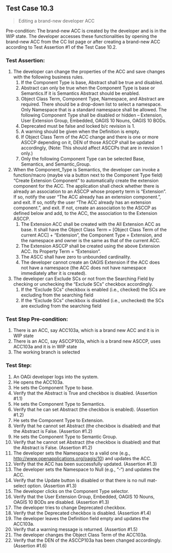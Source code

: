 ## Test Case 10.3

> Editing a brand-new developer ACC

Pre-condition: The brand-new ACC is created by the developer and is in the WIP state. The developer accesses these functionalities by opening the brand-new ACC from the CC list page or after creating a brand-new ACC according to Test Assertion #1 of the Test Case 10.2.



### Test Assertion:

1. The developer can change the properties of the ACC and save changes with the following business rules.
	1. If the Component Type is base, Abstract shall be true and disabled.
	2. Abstract can only be true when the Component Type is base or Semantics.If it is Semantics Abstract should be enabled.
	3. Object Class Term, Component Type, Namespace, and Abstract are required.  There should be a drop-down list to select a namespace. Only Namespace that is a standard namespace shall be allowed. The following Component Type shall be disabled or hidden – Extension, User Extension Group, Embedded, OAGIS 10 Nouns, OAGIS 10 BODs.
	4. Deprecated must be false and locked b/c revision is 1.
	5. A warning should be given when the Definition is empty.
	6. If Object Class Term of the ACC change and there is one or more ASCCP depending on it, DEN of those ASCCP shall be updated accordingly, (Note: This should affect ASCCPs that are in revision 1 only.)
	7.  Only the following Component Type can be selected Base, Semantics, and Semantic_Group.
2. When the Component_Type is Semantics, the developer can invoke a function/macro (maybe via a button next to the Component Type field) “Create Extension Component” to automatically create the extension component for the ACC. The application shall check whether there is already an association to an ASCCP whose property term is “Extension”. If so, notify the user “The ACC already has an extension component.”, and exit. If so, notify the user “The ACC already has an extension component.”, and exit. If not, create an association to the ASCCP as defined below and add, to the ACC, the association to the Extension ASCCP.
	1. The Extension ACC shall be created with the All Extension ACC as base. It shall have the Object Class Term = [Object Class Term of the current ACC] + “Extension”, the Component Type = Extension, and the namespace and owner is the same as that of the current ACC.
	2. The Extension ASCCP shall be created using the above Extension ACC. Its Property Term = “Extension”.
	3. The ASCC shall have zero to unbounded cardinality.
	4. The developer cannot create an OAGIS Extension if the ACC does not have a namespace (the ACC does not have namespace immediately after it is created).
3. The developer can Exclude SCs or not from the Searching Field by checking or unchecking the “Exclude SCs” checkbox accordingly.
	1. If the “Exclude SCs” checkbox is enabled (i.e., checked) the SCs are excluding from the searching field
	2. If the “Exclude SCs” checkbox is disabled (i.e., unchecked) the SCs are excluding from the searching field

### Test Step Pre-condition:

1. There is an ACC, say ACC103a, which is a brand new ACC and it is in WIP state
2. There is an ACC, say ASCCP103a, which is a brand new ASCCP, uses ACC103a and it is in WIP state
3. The working branch is selected

### Test Step:

1. An OAGi developer logs into the system.
2. He opens the ACC103a.
3. He sets the Component Type to base.
4. Verify that the Abstract is True and checkbox is disabled. (Assertion #1.1)
5. He sets the Component Type to Semantics.
6. Verify that he can set Abstract (the checkbox is enabled). (Assertion #1.2)
7. He sets the Component Type to Extension.
8. Verify that he cannot set Abstract (the checkbox is disabled) and that the Abstract is False. (Assertion #1.2)
9. He sets the Component Type to Semantic Group.
10. Verify that he cannot set Abstract (the checkbox is disabled) and that the Abstract is False. (Assertion #1.2)
11. The developer sets the Namespace to a valid one (e.g., http://www.openapplications.org/oagis/10) and updates the ACC.
12. Verify that the ACC has been successfully updated. (Assertion #1.3)
13. The developer sets the Namespace to Null (e.g., “-“) and updates the ACC.
14. Verify that the Update button is disabled or that there is no null mat-select option. (Assertion #1.3)
15. The developer clicks on the Component Type selector.
16. Verify that the User Extension Group, Embedded, OAGIS 10 Nouns, OAGIS 10 BODs are disabled. (Assertion #1.3)
17. The developer tries to change Deprecated checkbox.
18. Verify that the Deprecated checkbox is disabled. (Assertion #1.4)
19. The developer leaves the Definition field empty and updates the ACC103a.
20. Verify that a warning message is returned. (Assertion #1.5)
21. The developer changes the Object Class Term of the ACC103a.
22. Verify that the DEN of the ASCCP103a has been changed accordingly. (Assertion #1.6)